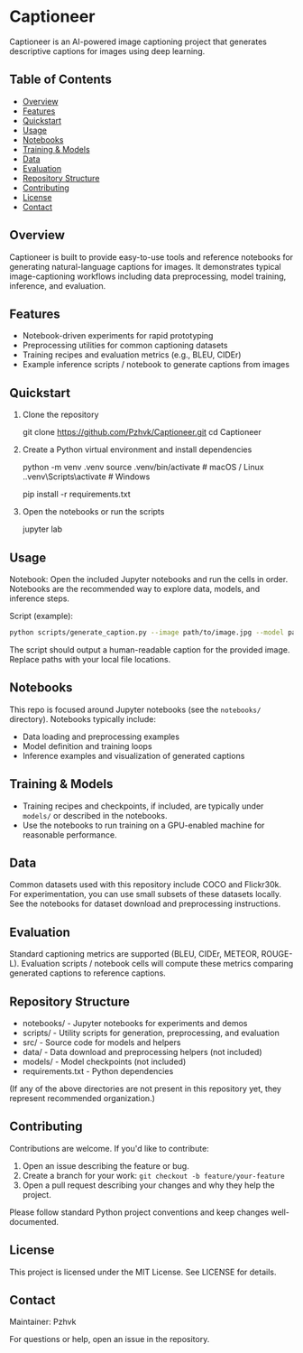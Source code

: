 # Captioneer

Captioneer is an AI-powered image captioning project that generates descriptive captions for images using deep learning.

## Table of Contents

- [Overview](#overview)
- [Features](#features)
- [Quickstart](#quickstart)
- [Usage](#usage)
- [Notebooks](#notebooks)
- [Training & Models](#training--models)
- [Data](#data)
- [Evaluation](#evaluation)
- [Repository Structure](#repository-structure)
- [Contributing](#contributing)
- [License](#license)
- [Contact](#contact)

## Overview

Captioneer is built to provide easy-to-use tools and reference notebooks for generating natural-language captions for images. It demonstrates typical image-captioning workflows including data preprocessing, model training, inference, and evaluation.

## Features

- Notebook-driven experiments for rapid prototyping
- Preprocessing utilities for common captioning datasets
- Training recipes and evaluation metrics (e.g., BLEU, CIDEr)
- Example inference scripts / notebook to generate captions from images

## Quickstart

1. Clone the repository

   git clone https://github.com/Pzhvk/Captioneer.git
   cd Captioneer

2. Create a Python virtual environment and install dependencies

   python -m venv .venv
   source .venv/bin/activate  # macOS / Linux
   .\.venv\Scripts\activate  # Windows

   pip install -r requirements.txt

3. Open the notebooks or run the scripts

   jupyter lab

## Usage

Notebook: Open the included Jupyter notebooks and run the cells in order. Notebooks are the recommended way to explore data, models, and inference steps.

Script (example):

```bash
python scripts/generate_caption.py --image path/to/image.jpg --model path/to/model.ckpt
```

The script should output a human-readable caption for the provided image. Replace paths with your local file locations.

## Notebooks

This repo is focused around Jupyter notebooks (see the `notebooks/` directory). Notebooks typically include:

- Data loading and preprocessing examples
- Model definition and training loops
- Inference examples and visualization of generated captions

## Training & Models

- Training recipes and checkpoints, if included, are typically under `models/` or described in the notebooks.
- Use the notebooks to run training on a GPU-enabled machine for reasonable performance.

## Data

Common datasets used with this repository include COCO and Flickr30k. For experimentation, you can use small subsets of these datasets locally. See the notebooks for dataset download and preprocessing instructions.

## Evaluation

Standard captioning metrics are supported (BLEU, CIDEr, METEOR, ROUGE-L). Evaluation scripts / notebook cells will compute these metrics comparing generated captions to reference captions.

## Repository Structure

- notebooks/       - Jupyter notebooks for experiments and demos
- scripts/         - Utility scripts for generation, preprocessing, and evaluation
- src/             - Source code for models and helpers
- data/            - Data download and preprocessing helpers (not included)
- models/          - Model checkpoints (not included)
- requirements.txt - Python dependencies

(If any of the above directories are not present in this repository yet, they represent recommended organization.)

## Contributing

Contributions are welcome. If you'd like to contribute:

1. Open an issue describing the feature or bug.
2. Create a branch for your work: `git checkout -b feature/your-feature`
3. Open a pull request describing your changes and why they help the project.

Please follow standard Python project conventions and keep changes well-documented.

## License

This project is licensed under the MIT License. See LICENSE for details.

## Contact

Maintainer: Pzhvk

For questions or help, open an issue in the repository.